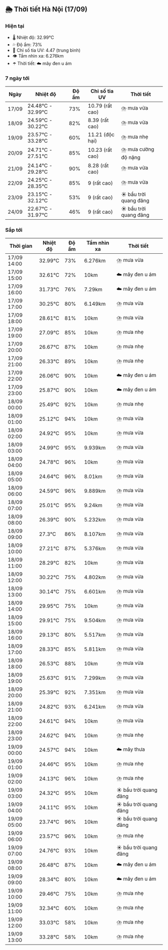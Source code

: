 ## 🌦️ Thời tiết Hà Nội (17/09)

### Hiện tại

- 🌡️ Nhiệt độ: 32.99℃
- 💦 Độ ẩm: 73%
- 🌟 Chỉ số tia UV: 4.47 (trung bình)
- 👁️ Tầm nhìn xa: 6.276km
- ☂️ Thời tiết: ☁️ mây đen u ám

### 7 ngày tới

| Ngày | Nhiệt độ | Độ ẩm | Chỉ số tia UV | Thời tiết |
| --- | --- | --- | --- | --- |
| 17/09 | 24.48℃ - 32.99℃ | 73% | 10.79 (rất cao) | ⛈️ mưa vừa |
| 18/09 | 24.59℃ - 30.22℃ | 82% | 8.39 (rất cao) | ⛈️ mưa vừa |
| 19/09 | 23.57℃ - 33.28℃ | 60% | 11.21 (độc hại) | ⛈️ mưa nhẹ |
| 20/09 | 24.71℃ - 27.51℃ | 85% | 10.23 (rất cao) | ⛈️ mưa cường độ nặng |
| 21/09 | 24.14℃ - 29.28℃ | 90% | 8.28 (rất cao) | ⛈️ mưa vừa |
| 22/09 | 24.25℃ - 28.35℃ | 85% | 9 (rất cao) | ⛈️ mưa vừa |
| 23/09 | 23.15℃ - 32.12℃ | 53% | 9 (rất cao) | ☀️ bầu trời quang đãng |
| 24/09 | 22.67℃ - 31.97℃ | 46% | 9 (rất cao) | ☀️ bầu trời quang đãng |

### Sắp tới

| Thời gian | Nhiệt độ | Độ ẩm | Tầm nhìn xa | Thời tiết |
| --- | --- | --- | --- | --- |
| 17/09 14:00 | 32.99℃ | 73% | 6.276km | ⛈️ mưa vừa |
| 17/09 15:00 | 32.61℃ | 72% | 10km | ☁️ mây đen u ám |
| 17/09 16:00 | 31.73℃ | 76% | 7.29km | ☁️ mây đen u ám |
| 17/09 17:00 | 30.25℃ | 80% | 6.149km | ⛈️ mưa vừa |
| 17/09 18:00 | 28.61℃ | 81% | 10km | ⛈️ mưa vừa |
| 17/09 19:00 | 27.09℃ | 85% | 10km | ⛈️ mưa nhẹ |
| 17/09 20:00 | 26.67℃ | 87% | 10km | ⛈️ mưa nhẹ |
| 17/09 21:00 | 26.33℃ | 89% | 10km | ⛈️ mưa nhẹ |
| 17/09 22:00 | 26.06℃ | 90% | 10km | ☁️ mây đen u ám |
| 17/09 23:00 | 25.87℃ | 90% | 10km | ☁️ mây đen u ám |
| 18/09 00:00 | 25.49℃ | 92% | 10km | ⛈️ mưa nhẹ |
| 18/09 01:00 | 25.12℃ | 94% | 10km | ⛈️ mưa vừa |
| 18/09 02:00 | 24.92℃ | 95% | 10km | ⛈️ mưa vừa |
| 18/09 03:00 | 24.99℃ | 95% | 9.939km | ⛈️ mưa vừa |
| 18/09 04:00 | 24.78℃ | 96% | 10km | ⛈️ mưa vừa |
| 18/09 05:00 | 24.64℃ | 96% | 8.01km | ⛈️ mưa vừa |
| 18/09 06:00 | 24.59℃ | 96% | 9.889km | ⛈️ mưa vừa |
| 18/09 07:00 | 25.01℃ | 95% | 9.24km | ⛈️ mưa vừa |
| 18/09 08:00 | 26.39℃ | 90% | 5.232km | ⛈️ mưa vừa |
| 18/09 09:00 | 27.3℃ | 86% | 8.107km | ⛈️ mưa vừa |
| 18/09 10:00 | 27.21℃ | 87% | 5.376km | ⛈️ mưa vừa |
| 18/09 11:00 | 28.29℃ | 82% | 10km | ⛈️ mưa vừa |
| 18/09 12:00 | 30.22℃ | 75% | 4.802km | ⛈️ mưa vừa |
| 18/09 13:00 | 30.14℃ | 75% | 6.601km | ⛈️ mưa vừa |
| 18/09 14:00 | 29.95℃ | 75% | 10km | ⛈️ mưa vừa |
| 18/09 15:00 | 29.91℃ | 75% | 9.504km | ⛈️ mưa vừa |
| 18/09 16:00 | 29.13℃ | 80% | 5.517km | ⛈️ mưa vừa |
| 18/09 17:00 | 28.33℃ | 85% | 5.811km | ⛈️ mưa vừa |
| 18/09 18:00 | 26.53℃ | 88% | 10km | ⛈️ mưa vừa |
| 18/09 19:00 | 25.63℃ | 91% | 7.299km | ⛈️ mưa vừa |
| 18/09 20:00 | 25.39℃ | 92% | 7.351km | ⛈️ mưa vừa |
| 18/09 21:00 | 24.82℃ | 93% | 6.241km | ⛈️ mưa vừa |
| 18/09 22:00 | 24.61℃ | 94% | 10km | ⛈️ mưa vừa |
| 18/09 23:00 | 24.62℃ | 94% | 10km | ⛈️ mưa nhẹ |
| 19/09 00:00 | 24.57℃ | 94% | 10km | ☁️ mây thưa |
| 19/09 01:00 | 24.46℃ | 95% | 10km | ⛈️ mưa nhẹ |
| 19/09 02:00 | 24.13℃ | 96% | 10km | ⛈️ mưa nhẹ |
| 19/09 03:00 | 24.32℃ | 95% | 10km | ☀️ bầu trời quang đãng |
| 19/09 04:00 | 24.11℃ | 95% | 10km | ☀️ bầu trời quang đãng |
| 19/09 05:00 | 23.74℃ | 96% | 10km | ☀️ bầu trời quang đãng |
| 19/09 06:00 | 23.57℃ | 96% | 10km | ⛈️ mưa nhẹ |
| 19/09 07:00 | 24.76℃ | 93% | 10km | ☀️ bầu trời quang đãng |
| 19/09 08:00 | 26.48℃ | 87% | 10km | ☁️ mây đen u ám |
| 19/09 09:00 | 28.34℃ | 80% | 10km | ☁️ mây đen u ám |
| 19/09 10:00 | 29.46℃ | 75% | 10km | ⛈️ mưa nhẹ |
| 19/09 11:00 | 32.34℃ | 60% | 10km | ⛈️ mưa nhẹ |
| 19/09 12:00 | 33.03℃ | 58% | 10km | ⛈️ mưa nhẹ |
| 19/09 13:00 | 33.28℃ | 58% | 10km | ⛈️ mưa nhẹ |
